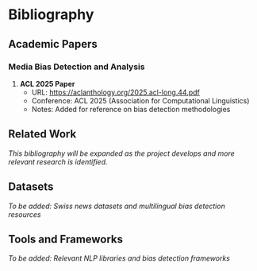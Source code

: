 # Bibliography

## Academic Papers

### Media Bias Detection and Analysis

1. **ACL 2025 Paper**
   - URL: https://aclanthology.org/2025.acl-long.44.pdf
   - Conference: ACL 2025 (Association for Computational Linguistics)
   - Notes: Added for reference on bias detection methodologies

## Related Work

*This bibliography will be expanded as the project develops and more relevant research is identified.*

## Datasets

*To be added: Swiss news datasets and multilingual bias detection resources*

## Tools and Frameworks

*To be added: Relevant NLP libraries and bias detection frameworks*